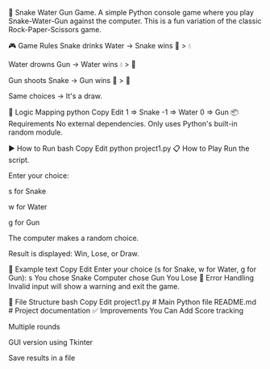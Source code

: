 🐍 Snake Water Gun Game.
A simple Python console game where you play Snake-Water-Gun against the computer. This is a fun variation of the classic Rock-Paper-Scissors game.

🎮 Game Rules
Snake drinks Water → Snake wins 🐍 > 💧

Water drowns Gun → Water wins 💧 > 🔫

Gun shoots Snake → Gun wins 🔫 > 🐍

Same choices → It's a draw.

🧠 Logic Mapping
python
Copy
Edit
1   => Snake
-1  => Water
0   => Gun
📦 Requirements
No external dependencies. Only uses Python's built-in random module.

▶️ How to Run
bash
Copy
Edit
python project1.py
📋 How to Play
Run the script.

Enter your choice:

s for Snake

w for Water

g for Gun

The computer makes a random choice.

Result is displayed: Win, Lose, or Draw.

🧪 Example
text
Copy
Edit
Enter your choice (s for Snake, w for Water, g for Gun): s
You chose Snake
Computer chose Gun
You Lose
🚧 Error Handling
Invalid input will show a warning and exit the game.

📁 File Structure
bash
Copy
Edit
project1.py         # Main Python file
README.md           # Project documentation
✅ Improvements You Can Add
Score tracking

Multiple rounds

GUI version using Tkinter

Save results in a file
